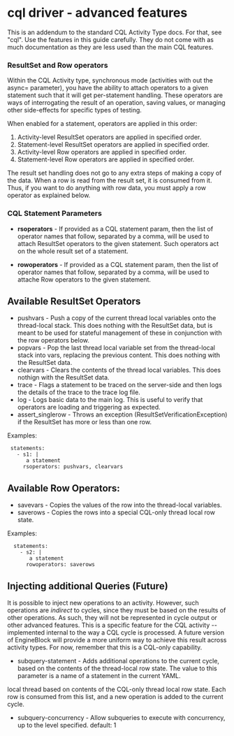 # cql driver - advanced features

This is an addendum to the standard CQL Activity Type docs. For that,
see "cql". Use the features in this guide carefully. They do not come
with as much documentation as they are less used than the main CQL
features.

### ResultSet and Row operators

Within the CQL Activity type, synchronous mode (activities with out the
async= parameter), you have the ability to attach operators to a given
statement such that it will get per-statement handling. These operators
are ways of interrogating the result of an operation, saving values, or
managing other side-effects for specific types of testing.

When enabled for a statement, operators are applied in this order:

1. Activity-level ResultSet operators are applied in specified order.
2. Statement-level ResultSet operators are applied in specified order.
3. Activity-level Row operators are applied in specified order.
4. Statement-level Row operators are applied in specified order.

The result set handling does not go to any extra steps of making
a copy of the data. When a row is read from the result set,
it is consumed from it. Thus, if you want to do anything with
row data, you must apply a row operator as explained below.


### CQL Statement Parameters

- **rsoperators** - If provided as a CQL statement param, then the
    list of operator names that follow, separated by a comma, will
    be used to attach ResultSet operators to the given statement.
    Such operators act on the whole result set of a statement.

- **rowoperators** - If provided as a CQL statement param, then the
    list of operator names that follow, separated by a comma, will
    be used to attache Row operators to the given statement.

## Available ResultSet Operators

- pushvars - Push a copy of the current thread local variables onto
  the thread-local stack. This does nothing with the ResultSet data,
  but is meant to be used for stateful management of these in
  conjunction with the row operators below.
- popvars - Pop the last thread local variable set from the thread-local
  stack into vars, replacing the previous content. This does nothing
  with the ResultSet data.
- clearvars - Clears the contents of the thread local variables. This
  does nothign with the ResultSet data.
- trace - Flags a statement to be traced on the server-side and then
  logs the details of the trace to the trace log file.
- log - Logs basic data to the main log. This is useful to verify that
  operators are loading and triggering as expected.
- assert_singlerow - Throws an exception (ResultSetVerificationException)
  if the ResultSet has more or less than one row.

Examples:

```
 statements:
   - s1: |
      a statement
     rsoperators: pushvars, clearvars
```
## Available Row Operators:

- savevars - Copies the values of the row into the thread-local variables.
- saverows - Copies the rows into a special CQL-only thread local row state.

Examples:

```
  statements:
    - s2: |
       a statement
      rowoperators: saverows
```

## Injecting additional Queries (Future)

It is possible to inject new operations to an activity. However, such
operations are _indirect_ to cycles, since they must be based on the results
of other operations. As such, they will not be represented in cycle output or
other advanced features. This is a specific feature for the CQL activity --
implemented internal to the way a CQL cycle is processed. A future version
of EngineBlock will provide a more uniform way to achieve this result across
activity types. For now, remember that this is a CQL-only capability.

- subquery-statement - Adds additional operations to the current cycle, based
  on the contents of the thread-local row state. The value to this parameter
  is a name of a statement in the current YAML.

local thread based on contents
  of the CQL-only thread local row state. Each row is consumed from this list,
  and a new operation is added to the current cycle.
- subquery-concurrency - Allow subqueries to execute with concurrency, up to
  the level specified.
  default: 1
